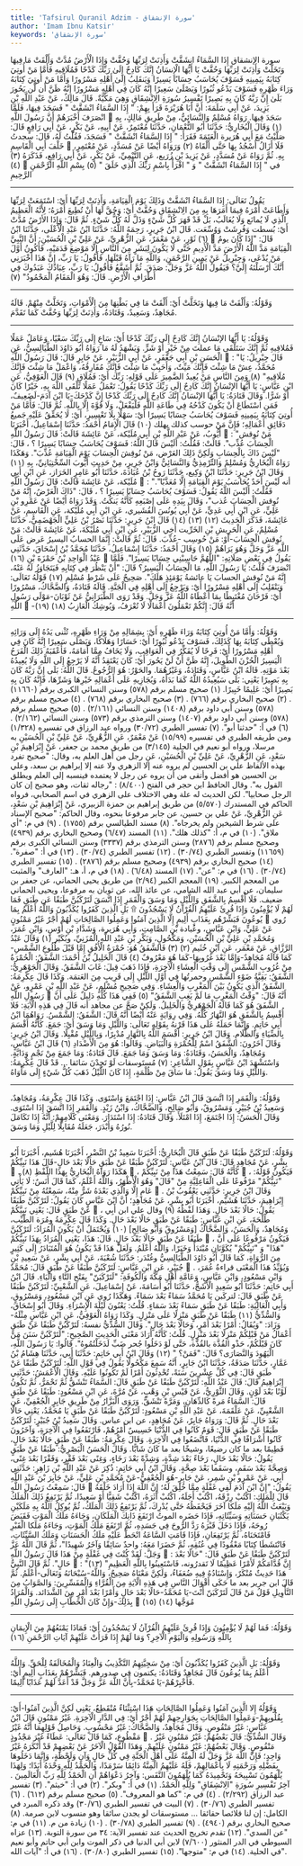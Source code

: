 ```yaml
---
title: 'Tafsirul Quranil Adzim - سورة الإنشقاق'
author: 'Imam Ibnu Katsir'
keywords: 'سورة الإنشقاق'
---
```


سورة الإنشقاق
إِذَا السَّمَاءُ انشَقَّتْ
وَأَذِنَتْ لِرَبِّهَا وَحُقَّتْ
وَإِذَا الْأَرْضُ مُدَّتْ
وَأَلْقَتْ مَا فِيهَا وَتَخَلَّتْ
وَأَذِنَتْ لِرَبِّهَا وَحُقَّتْ
يَا أَيُّهَا الْإِنسَانُ إِنَّكَ كَادِحٌ إِلَىٰ رَبِّكَ كَدْحًا فَمُلَاقِيهِ
فَأَمَّا مَنْ أُوتِيَ كِتَابَهُ بِيَمِينِهِ
فَسَوْفَ يُحَاسَبُ حِسَابًا يَسِيرًا
وَيَنقَلِبُ إِلَىٰ أَهْلِهِ مَسْرُورًا
وَأَمَّا مَنْ أُوتِيَ كِتَابَهُ وَرَاءَ ظَهْرِهِ
فَسَوْفَ يَدْعُو ثُبُورًا
وَيَصْلَىٰ سَعِيرًا
إِنَّهُ كَانَ فِي أَهْلِهِ مَسْرُورًا
إِنَّهُ ظَنَّ أَن لَّن يَحُورَ
بَلَىٰ إِنَّ رَبَّهُ كَانَ بِهِ بَصِيرًا
تَفْسِيرُ سُورَةِ الِانْشِقَاقِ
وَهِيَ مَكِّيَّةٌ.
قَالَ مَالِكٌ، عَنْ عَبْدِ اللَّهِ بْنِ يَزِيدَ، عَنْ أَبِي سَلَمَةَ: أَنَّ أَبَا هُرَيْرَةَ قَرَأَ بِهِمْ: " إِذَا السَّمَاءُ انْشَقَّتْ " فَسَجَدَ فِيهَا، فَلَمَّا انْصَرَفَ أَخْبَرَهُمْ أَنَّ رَسُولَ اللَّهِ

سَجَدَ فِيهَا. رَوَاهُ مُسْلِمٌ وَالنَّسَائِيُّ، مِنْ طَرِيقِ مَالِكٍ، بِهِ
(١)
وَقَالَ الْبُخَارِيُّ: حَدَّثَنَا أَبُو النُّعْمَانِ، حَدَّثَنَا مُعْتَمِرٌ، عَنْ أَبِيهِ، عَنْ بَكْرٍ، عَنْ أَبِي رَافِعٍ قَالَ: صَلَّيْتُ مَعَ أَبِي هُرَيرة الْعَتَمَةَ فَقَرَأَ: " إِذَا السَّمَاءُ انْشَقَّتْ " فَسَجَدَ، فَقُلْتُ لَهُ، قَالَ: سجدتُ خَلْفَ أَبِي الْقَاسِمِ

فَلَا أَزَالُ أَسْجُدُ بِهَا حَتَّى أَلْقَاهُ
(٢)
وَرَوَاهُ أَيْضًا عَنْ مُسَدَّدٍ، عَنْ مُعْتَمِرٍ، بِهِ. ثُمَّ رَوَاهُ عَنْ مُسَدَّدٍ، عَنْ يَزِيدَ بْنِ زُرَيع، عَنِ التَّيْمِيِّ، عَنْ بَكْرٍ، عَنْ أَبِي رَافِعٍ، فَذَكَرَهُ
(٣)
(٤)

في " إِذَا السَّمَاءُ انْشَقَّتْ " وَ " اقْرَأْ بِاسْمِ رَبِّكَ الَّذِي خَلَقَ "
(٥)
بِسْمِ اللَّهِ الرَّحْمَنِ الرَّحِيمِ
* * *
يَقُولُ تَعَالَى:
إِذَا السَّمَاءُ انْشَقَّتْ
وَذَلِكَ يَوْمَ الْقِيَامَةِ،
وَأَذِنَتْ لِرَبِّهَا
أَيْ: اسْتَمَعَتْ لِرَبِّهَا وَأَطَاعَتْ أَمْرَهُ فِيمَا أَمَرَهَا بِهِ مِنَ الِانْشِقَاقِ
وَحُقَّتْ
أَيْ: وَحُقَّ لَهَا أَنْ تُطِيعَ أَمْرَهُ؛ لِأَنَّهُ الْعَظِيمُ الَّذِي لَا يُمانَع وَلَا يُغَالَبُ، بَلْ قَدْ قَهَرَ كُلَّ شَيْءٍ وَذَلَّ لَهُ كُلُّ شَيْءٍ.
ثُمَّ قَالَ:
وَإِذَا الأرْضُ مُدَّتْ
أَيْ: بُسطت وَفُرِشَتْ وَوُسِّعَت.
قَالَ ابْنُ جَرِيرٍ، رَحِمَهُ اللَّهُ: حَدَّثَنَا ابْنُ عَبْدِ الْأَعْلَى، حَدَّثَنَا ابْنُ
(٦)
ثَوْرٍ، عَنْ مَعْمَرٌ، عَنِ الزُّهْرِيِّ، عَنْ عَلِيِّ بْنِ الْحُسَيْنِ: أَنَّ النَّبِيَّ

قَالَ: "إِذَا كَانَ يومُ الْقِيَامَةِ مَدَّ اللَّهُ الْأَرْضَ مَدَّ الْأَدِيمِ حَتَّى لَا يَكُونَ لِبَشَرٍ مِنَ النَّاسِ إِلَّا مَوْضِعَ قَدَمَيْهِ، فَأَكُونُ أَوَّلَ مَنْ يُدْعَى، وَجِبْرِيلُ عَنْ يَمِينِ الرَّحْمَنِ، وَاللَّهِ مَا رَآهُ قَبْلَهَا، فَأَقُولُ: يَا رَبِّ، إِنَّ هَذَا أَخْبَرَنِي أَنَّكَ أَرْسَلْتَهُ إِلَيَّ؟ فَيَقُولُ اللَّهُ عَزَّ وَجَلَّ: صَدَقَ. ثُمَّ أُشَفَّعُ فَأَقُولُ: يَا رَبِّ، عِبَادُكَ عَبَدُوكَ فِي أَطْرَافِ الْأَرْضِ. قَالَ: وَهُوَ الْمَقَامُ الْمَحْمُودُ"
(٧)
* * *
وَقَوْلُهُ:
وَأَلْقَتْ مَا فِيهَا وَتَخَلَّتْ
أَيْ: أَلْقَتْ مَا فِي بَطْنِهَا مِنَ الْأَمْوَاتِ، وَتَخَلَّتْ مِنْهُمْ. قَالَهُ مُجَاهِدٌ، وَسَعِيدٌ، وَقَتَادَةُ،
وَأَذِنَتْ لِرَبِّهَا وَحُقَّتْ
كَمَا تَقَدَّمَ.
* * *
وَقَوْلُهُ:
يَا أَيُّهَا الإنْسَانُ إِنَّكَ كَادِحٌ إِلَى رَبِّكَ كَدْحًا
أَيْ: سَاعٍ إِلَى رَبِّكَ سَعْيًا، وَعَامَلٌ عَمَلًا
فَمُلاقِيهِ
ثُمَّ إِنَّكَ سَتَلْقَى مَا عملتَ مِنْ خَيْرٍ أَوْ شَرٍّ. وَيَشْهَدُ لَهُ مَا رَوَاهُ أَبُو دَاوُدَ الطَّيَالِسِيُّ، عَنِ الْحَسَنِ بْنِ أَبِي جَعْفَرٍ، عَنْ أَبِي الزُّبَيْرِ، عَنْ جَابِرٍ قَالَ: قَالَ رَسُولُ اللَّهِ

: "قَالَ جِبْرِيلُ: يَا مُحَمَّدُ، عِشْ مَا شِئْتَ فَإِنَّكَ مَيِّتٌ، وَأَحَبِبْ مَا شِئْتَ فَإِنَّكَ مُفَارِقُهُ، وَاعْمَلْ مَا شِئْتَ فَإِنَّكَ مُلَاقِيهِ"
(٨)
وَمِنَ النَّاسِ مَنْ يُعِيدُ الضَّمِيرَ عَلَى قَوْلِهِ:
رَبِّك
أَيْ: فَمُلَاقٍ
(٩)
قَالَ الْعَوْفِيُّ، عَنِ ابْنِ عَبَّاسٍ:
يَا أَيُّهَا الإنْسَانُ إِنَّكَ كَادِحٌ إِلَى رَبِّكَ كَدْحًا
يَقُولُ: تَعْمَلُ عَمَلًا تَلْقَى اللَّهَ بِهِ، خَيْرًا كَانَ أَوْ شَرًّا.
وَقَالَ قَتَادَةُ:
يَا أَيُّهَا الإنْسَانُ إِنَّكَ كَادِحٌ إِلَى رَبِّكَ كَدْحًا
إِنَّ كَدْحَكَ-يَا ابْنَ آدَمَ-لَضَعِيفٌ، فَمَنِ اسْتَطَاعَ أَنْ يَكُونَ كَدْحُهُ فِي طَاعَةِ اللَّهِ فَلْيَفْعَلْ، وَلَا قُوَّةَ إِلَّا بِاللَّهِ.
ثُمَّ قَالَ:
فَأَمَّا مَنْ أُوتِيَ كِتَابَهُ بِيَمِينِهِ فَسَوْفَ يُحَاسَبُ حِسَابًا يَسِيرًا
أَيْ: سَهْلًا بِلَا تَعْسِيرٍ، أَيْ: لَا يُحَقِّقُ عَلَيْهِ جَميعُ دَقَائِقِ أَعْمَالِهِ؛ فَإِنَّ مَنْ حوسب كذلك يهلك
(١٠)
قَالَ الْإِمَامُ أَحْمَدُ: حَدَّثَنَا إِسْمَاعِيلُ، أَخْبَرَنَا أَيُّوبُ، عَنْ عَبْدِ اللَّهِ بْنِ أَبِي مُلَيْكة، عَنْ عَائِشَةَ قَالَتْ: قَالَ رَسُولُ اللَّهِ

: "مَنْ نُوِقش الْحِسَابَ عُذِّب". قَالَتْ: فَقُلْتُ: أَلَيْسَ قَالَ اللَّهُ:
فَسَوْفَ يُحَاسَبُ حِسَابًا يَسِيرًا
؟ ، قَالَ: "لَيْسَ ذَاكَ بِالْحِسَابِ وَلَكِنَّ ذَلِكَ العَرْض، مَنْ نُوقِشَ الْحِسَابَ يَوْمَ الْقِيَامَةِ عُذِّبَ".
وَهَكَذَا رَوَاهُ الْبُخَارِيُّ وَمُسْلِمٌ وَالتِّرْمِذِيُّ وَالنَّسَائِيُّ وَابْنُ جَرِيرٍ، مِنْ حَدِيثِ أَيُّوبَ السِّخْتِيَانِيِّ، بِهِ
(١١)
وَقَالَ ابْنُ جَرِيرٍ: حَدَّثَنَا ابْنُ وَكِيع، حَدَّثَنَا رَوحُ بْنُ عُبَادَةَ، حَدَّثَنَا أَبُو عَامِرٍ الخَرَاز، عَنِ ابْنِ أَبِي مُلَيْكة، عَنْ عَائِشَةَ قَالَتْ: قَالَ رَسُولُ اللَّهِ

: "أنه لَيْسَ أَحَدٌ يُحَاسَبُ يَوْمَ الْقِيَامَةِ إِلَّا مُعَذَّبًا". فَقُلْتُ: أَلَيْسَ اللَّهُ يَقُولُ:
فَسَوْفَ يُحَاسَبُ حِسَابًا يَسِيرًا
؟ ، قَالَ: "ذَاكَ الْعَرْضُ، إِنَّهُ مَنْ نُوِقش الْحِسَابَ عُذب"، وَقَالَ بِيَدِهِ عَلَى إِصْبَعِهِ كَأَنَّهُ يَنكُتُ.
وَقَدْ رَوَاهُ أَيْضًا عَنْ عَمْرِو بْنِ عَلِيٍّ، عَنِ ابْنِ أَبِي عَدِيٍّ، عَنْ أَبِي يُونُسَ القُشَيري، عَنِ ابْنِ أَبِي مُلَيْكة، عَنِ الْقَاسِمِ، عَنْ عَائِشَةَ، فَذَكَرَ الْحَدِيثَ
(١٢)
(١٣)
(١٤)
قَالَ ابْنُ جَرِيرٍ: حَدَّثَنَا نَصْرُ بْنُ عَلِيٍّ الْجَهْضَمِيُّ، حَدَّثَنَا مُسْلِمٌ، عَنِ الْحَرِيشِ بْنِ الخَرِّيت أَخِي الزُّبَيْرِ، عَنِ ابْنِ أَبِي مُلَيْكَةَ، عَنْ عَائِشَةَ قَالَتْ: مَنْ نُوِقش الْحِسَابَ-أَوْ: مَنْ حُوسِب -عُذِّبَ. قَالَ: ثُمَّ قَالَتْ: إِنَّمَا الحسابُ اليسيرُ عَرض عَلَى اللَّهِ عَزَّ وَجَلَّ وَهُوَ يَرَاهُمْ
(١٥)
وَقَالَ أَحْمَدُ: حَدَّثَنَا إِسْمَاعِيلُ، حَدَّثَنَا مُحَمَّدُ بْنُ إِسْحَاقَ، حَدَّثَنِي عَبْدُ الْوَاحِدِ بْنُ حَمْزَةَ بْنِ
(١٦)

يَقُولُ فِي بَعْضِ صَلَاتِهِ: "اللَّهُمَّ حَاسِبْنِي حِسَابًا يَسِيرًا". فَلَمَّا انْصَرَفَ قُلْتُ: يَا رَسُولَ اللَّهِ، مَا الْحِسَابُ الْيَسِيرُ؟ قَالَ: "أَنْ يَنْظُرَ فِي كِتَابِهِ فَيَتَجَاوَزُ لَهُ عَنْهُ، إِنَّهُ مَنْ نُوِقش الحسابَ يَا عائشةُ يَوْمَئِذٍ هَلَكَ". صَحِيحٌ عَلَى شَرْطِ مُسْلِمٍ
(١٧)
قَوْلُهُ تَعَالَى:
وَيَنْقَلِبُ إِلَى أَهْلِهِ مَسْرُورًا
أَيْ: وَيَرْجِعُ إِلَى أَهْلِهِ فِي الْجَنَّةِ. قَالَهُ قَتَادَةُ، وَالضَّحَّاكُ،
مَسْرُورًا
أَيْ: فَرْحَانَ مُغْتَبِطًا بِمَا أَعْطَاهُ اللَّهُ عَزَّ وَجَلَّ.
وَقَدْ رَوَى الطَّبَرَانِيُّ عَنْ ثَوْبَانَ-مَوْلَى رَسُولِ اللَّهِ

-أَنَّهُ قَالَ: إِنَّكُمْ تَعْمَلُونَ أَعْمَالًا لَا تُعْرَفُ، وَيُوشِكُ الْعَازِبُ
(١٨)
(١٩)
* * *
وَقَوْلُهُ:
وَأَمَّا مَنْ أُوتِيَ كِتَابَهُ وَرَاءَ ظَهْرِهِ
أَيْ: بِشِمَالِهِ مِنْ وَرَاءِ ظَهْرِهِ، تُثْنى يَدُهُ إِلَى وَرَائِهِ وَيُعْطَى كِتَابَهُ بِهَا كَذَلِكَ،
فَسَوْفَ يَدْعُو ثُبُورًا
أَيْ: خَسَارًا وَهَلَاكًا،
وَيَصْلَى سَعِيرًا إِنَّهُ كَانَ فِي أَهْلِهِ مَسْرُورًا
أَيْ: فَرِحًا لَا يُفَكِّرُ فِي الْعَوَاقِبِ، وَلَا يَخَافُ مِمَّا أَمَامَهُ، فَأَعْقَبَهُ ذَلِكَ الْفَرَحُ الْيَسِيرُ الْحُزْنَ الطَّوِيلَ،
إِنَّهُ ظَنَّ أَنْ لَنْ يَحُورَ
أَيْ: كَانَ يَعْتَقِدُ أَنَّهُ لَا يَرْجِعُ إِلَى اللَّهِ وَلَا يُعِيدُهُ بَعْدَ مَوْتِهِ. قَالَهُ ابْنُ عَبَّاسٍ، وَقَتَادَةُ، وَغَيْرُهُمَا. والحَوْرُ: هُوَ الرُّجُوعُ. قَالَ اللَّهُ:
بَلَى إِنَّ رَبَّهُ كَانَ بِهِ بَصِيرًا
يَعْنِي: بَلَى سَيُعِيدُهُ اللَّهُ كَمَا بَدَأَهُ، وَيُجَازِيهِ عَلَى أَعْمَالِهِ خَيْرِهَا وَشَرِّهَا، فَإِنَّهُ
كَانَ بِهِ بَصِيرًا
أَيْ: عَلِيمًا خَبِيرًا.
(١)
صحيح مسلم برقم (٥٧٨) وسنن النسائي الكبرى برقم (١١٦٦٠) .
(٢)
صحيح البخاري برقم (٧٦٦) .
(٣)
صحيح البخاري برقم (٧٦٨) .
(٤)
صحيح مسلم برقم (٥٧٨) وسنن أبي داود برقم (١٤٠٨) وسنن النسائي (٢/١٦١) .
(٥)
صحيح مسلم برقم (٥٧٨) وسنن أبي داود برقم (١٤٠٧) وسنن الترمذي برقم (٥٧٣) وسنن النسائي (٢/١٦٢) .
(٦)
في أ: "حدثنا أبو".
(٧)
تفسير الطبري (٣٠/٧٢) ورواه عبد الرزاق في تفسيره (١/٣٢٨) ومن طريقه الطبري في تفسيره (١٥/٩٩) عَنْ مَعْمَرٌ، عَنِ الزُّهْرِيِّ، عَنْ عَلِيِّ بْنِ الْحُسَيْنِ به مرسلا، ورواه أبو نعيم في الحلية (٣/١٤٥) من طريق محمد بن جعفر، عَنْ إِبْرَاهِيمَ بْنِ سَعْدٍ، عَنِ الزُّهْرِيِّ، عَنْ عَلِيِّ بْنِ الْحُسَيْنِ، عَنِ رجل من أهل العلم به، وقال: "صحيح تفرد بهذه الألفاظ علي بن الحسين لم يروه عنه إلا الزهري ولا عنه إلا إبراهيم بن سعد، وعلي بن الحسين هو أفضل وأتقى من أن يروه عن رجل لا يعتمده فينسبه إلى العلم ويطلق القول به". وقال الحافظ ابن حجر في الفتح (٨/٤٠٠) : "رجاله ثقات، وهو صحيح إن كان الرجل صحابيا". لكن الحديث له علة وهي الاختلاف على الزهري في اسم الصحابي، فرواه الحاكم في المستدرك (٥/٥٧٠) من طريق إبراهيم بن حمزة الزبيري، عَنْ إِبْرَاهِيمَ بْنِ سَعْدٍ، عَنِ الزُّهْرِيِّ، عَنْ علي بن حسين، عن جابر مرفوعا بنحوه، وقال الحاكم: "صحيح الإسناد على شرط الشيخين ولم يخرجاه".
(٨)
مسند الطيالسي برقم (١٧٥٥) .
(٩)
في م: "أي ملاق".
(١٠)
في م، أ: "كذلك هلك".
(١١)
المسند (٦/٤٧) وصحيح البخاري برقم (٤٩٣٩) وصحيح مسلم برقم (٢٨٧٦) وسنن الترمذي برقم (٣٣٣٧) وسنن النسائي الكبرى برقم (١١٦٥٩) وتفسير الطبري (٣٠/٧٤) .
(١٢)
تفسير الطبري (٣٠/٧٤) .
(١٣)
في أ: "صفرة".
(١٤)
صحيح البخاري برقم (٤٩٣٩) وصحيح مسلم برقم (٢٨٧٦) .
(١٥)
تفسير الطبري (٣٠/٧٤) .
(١٦)
في م: "عن".
(١٧)
المسند (٦/٤٨) .
(١٨)
في م، أ، هـ: "العارف" والمثبت من المعجم الكبير.
(١٩)
المعجم الكبير (٢/٩٤) من طريق يحيى الحماني، عن جعفر بن سليمان، عن أبي عبد الله الشامي، عن عائذ الله، عن ثوبان به مرفوعا، ويحيى الحماني ضعيف.
فَلَا أُقْسِمُ بِالشَّفَقِ
وَاللَّيْلِ وَمَا وَسَقَ
وَالْقَمَرِ إِذَا اتَّسَقَ
لَتَرْكَبُنَّ طَبَقًا عَن طَبَقٍ
فَمَا لَهُمْ لَا يُؤْمِنُونَ
وَإِذَا قُرِئَ عَلَيْهِمُ الْقُرْآنُ لَا يَسْجُدُونَ ۩
بَلِ الَّذِينَ كَفَرُوا يُكَذِّبُونَ
وَاللَّهُ أَعْلَمُ بِمَا يُوعُونَ
فَبَشِّرْهُم بِعَذَابٍ أَلِيمٍ
إِلَّا الَّذِينَ آمَنُوا وَعَمِلُوا الصَّالِحَاتِ لَهُمْ أَجْرٌ غَيْرُ مَمْنُونٍ

رُوي عَنْ عَلِيٍّ، وَابْنِ عَبَّاسٍ، وعُبادة بْنِ الصَّامِتِ، وَأَبِي هُرَيرة، وَشَدَّادِ بْنِ أَوْسٍ، وَابْنِ عُمَرَ، وَمُحَمَّدِ بْنِ عَلِيِّ بْنِ الْحُسَيْنِ، وَمَكْحُولٍ، وَبَكْرِ بْنِ عَبْدِ اللَّهِ الْمُزَنِيِّ، وبُكَيْر
(١)
وَقَالَ عَبْدُ الرَّزَّاقِ، عَنْ مَعْمَر، عَنِ ابْنِ خُثَيم
(٢)
(٣)
فَالشَّفَقُ هُوَ: حُمْرَةُ الْأُفُقِ إِمَّا قَبْلَ طُلُوعِ الشَّمْسِ-كَمَا قَالَهُ مُجَاهِدٌ-وَإِمَّا بَعْدَ غُرُوبِهَا-كَمَا هُوَ مَعْرُوفٌ
(٤)
قَالَ الْخَلِيلُ بْنُ أَحْمَدَ: الشَّفَقُ: الْحُمْرَةُ مِنْ غُرُوبِ الشَّمْسِ إِلَى وَقْتِ الْعِشَاءِ الْآخِرَةِ، فَإِذَا ذَهَبَ قِيلَ: غَابَ الشَّفَقُ.
وَقَالَ الْجَوْهَرِيُّ: الشَّفَقُ: بَقِيَّةُ ضَوْءِ الشَّمْسِ وحمرتُها فِي أَوَّلِ اللَّيْلِ إِلَى قَرِيبٍ مِنَ العَتمَة. وَكَذَا قَالَ عِكْرِمَةُ: الشَّفَقُ الَّذِي يَكُونُ بَيْنَ الْمَغْرِبِ وَالْعِشَاءِ.
وَفِي صَحِيحِ مُسْلِمٍ، عَنْ عَبْدِ اللَّهِ بْنِ عَمْرٍو، عَنْ رَسُولِ اللَّهِ

أَنَّهُ قَالَ: "وَقْتُ الْمَغْرِبِ مَا لَمْ يَغِبِ الشَّفَقُ"
(٥)
فَفِي هَذَا كُلِّهِ دَلِيلٌ عَلَى أَنَّ الشَّفَقَ هُوَ كَمَا قَالَهُ الْجَوْهَرِيُّ وَالْخَلِيلُ. وَلَكِنْ صَحَّ عن مجاهد أنه قَالَ فِي هَذِهِ الْآيَةِ:
فَلا أُقْسِمُ بِالشَّفَقِ
هُوَ النَّهَارُ كُلُّهُ. وَفِي رِوَايَةٍ عَنْهُ أَيْضًا أَنَّهُ قَالَ: الشَّفَقُ: الشَّمْسُ. رَوَاهُمَا ابْنُ أَبِي حَاتِمٍ.
وَإِنَّمَا حَمَلَهُ عَلَى هَذَا قَرْنهُ بِقَوْلِهِ تَعَالَى:
وَاللَّيْلِ وَمَا وَسَقَ
أَيْ: جَمَعَ. كَأَنَّهُ أَقْسَمَ بِالضِّيَاءِ وَالظَّلَامِ.
وَقَالَ ابْنُ جَرِيرٍ: أَقْسَمَ اللَّهُ بِالنَّهَارِ مُدْبِرًا، وَبِاللَّيْلِ مُقْبِلًا. وَقَالَ ابْنُ جَرِيرٍ: وَقَالَ آخَرُونَ: الشَّفَقُ اسْمٌ لِلْحُمْرَةِ وَالْبَيَاضِ. وَقَالُوا: هُوَ مِنَ الْأَضْدَادِ
(٦)
قَالَ ابْنُ عَبَّاسٍ، وَمُجَاهِدٌ، وَالْحَسَنُ، وَقَتَادَةُ:
وَمَا وَسَقَ
وَمَا جَمَعَ. قَالَ قَتَادَةُ: وَمَا جَمَعَ مِنْ نَجْمٍ وَدَابَّةٍ. وَاسْتَشْهَدَ ابْنُ عَبَّاسٍ بِقَوْلِ الشَّاعِرِ:
(٧)
مُستَوسقات لَوْ تَجِدْنَ سَائقا ...
قَدْ قَالَ عِكْرِمَةُ:
وَاللَّيْلِ وَمَا وَسَقَ
يَقُولُ: مَا سَاقَ مِنْ ظُلْمَةٍ، إِذَا كَانَ اللَّيْلُ ذَهَبَ كُلُّ شَيْءٍ إِلَى مَأْوَاهُ.
* * *
وَقَوْلُهُ:
وَالْقَمَرِ إِذَا اتَّسَقَ
قَالَ ابْنُ عَبَّاسٍ: إِذَا اجْتَمَعَ وَاسْتَوَى. وَكَذَا قَالَ عِكْرِمَةُ، وَمُجَاهِدٌ، وَسَعِيدُ بْنُ جُبَيْرٍ، وَمَسْرُوقٌ، وَأَبُو صَالِحٍ، وَالضَّحَّاكُ، وَابْنُ زَيْدٍ.
وَالْقَمَرِ إِذَا اتَّسَقَ
إِذَا اسْتَوَى. وَقَالَ الْحَسَنُ: إِذَا اجْتَمَعَ، إِذَا امْتَلَأَ. وَقَالَ قَتَادَةُ: إِذَا اسْتَدَارَ.
وَمَعْنَى كَلَامِهِمْ: أَنَّهُ إِذَا تَكَامَلَ نُورُهُ وَأَبْدَرَ، جَعَلَهُ مُقَابِلًا لِلَّيْلِ وَمَا وَسَقَ.
* * *
وَقَوْلُهُ:
لَتَرْكَبُنَّ طَبَقًا عَنْ طَبَقٍ
قَالَ الْبُخَارِيُّ: أَخْبَرَنَا سَعِيدُ بْنُ النَّضْرِ، أَخْبَرَنَا هُشَيم، أَخْبَرَنَا أَبُو بِشْرٍ، عَنْ مُجَاهِدٍ قَالَ: قَالَ ابْنُ عَبَّاسٍ:
لَتَرْكَبُنَّ طَبَقًا عَنْ طَبَقٍ
حَالًا بَعْدَ حَالٍ-قَالَ هَذَا نَبِيِّكُمْ

.
هَكَذَا رَوَاهُ الْبُخَارِيُّ بِهَذَا اللَّفْظِ
(٨)

، كَأَنَّهُ قَالَ: سَمِعْتُ هَذَا مِنْ نَبِيِّكُمْ

، فَيَكُونُ قَوْلُهُ: "نَبِيُّكُمْ" مَرْفُوعًا عَلَى الْفَاعِلِيَّةِ مِنْ "قَالَ" وَهُوَ الْأَظْهَرُ، وَاللَّهُ أَعْلَمُ، كَمَا قَالَ أَنَسٌ: لَا يَأْتِي عَامٍ إِلَّا وَالَّذِي بَعْدَهُ شَرٌّ مِنْهُ، سَمِعْتُهُ مِنْ نَبِيِّكُمْ

.
وَقَالَ ابْنُ جَرِيرٍ: حَدَّثَنِي يَعْقُوبُ بْنُ إِبْرَاهِيمَ، حَدَّثَنَا هُشَيْم، أَخْبَرَنَا أَبُو بِشْرٍ، عَنْ مُجَاهِدٍ؛ أَنَّ ابْنَ عَبَّاسٍ كَانَ يَقُولُ:
لَتَرْكَبُنَّ طَبَقًا عَنْ طَبَقٍ
قَالَ: يَعْنِي نَبِيَّكُمْ

، يَقُولُ: حَالًا بَعْدَ حَالٍ. وَهَذَا لَفْظُهُ
(٩)
وقال علي ابن أَبِي طَلْحَةَ، عَنِ ابْنِ عَبَّاسٍ:
طَبَقًا عَنْ طَبَقٍ
حَالًا بَعْدَ حَالٍ. وَكَذَا قَالَ عِكْرِمَةُ ومُرَة الطّيِّب، وَمُجَاهِدٌ، وَالْحَسَنُ، وَالضَّحَّاكُ [وَمَسْرُوقٌ وَأَبُو صَالِحٍ]
(١٠)
وَيُحْتَمَلُ أَنْ يَكُونَ الْمُرَادُ:
لَتَرْكَبُنَّ طَبَقًا عَنْ طَبَقٍ
حَالًا بَعْدَ حَالٍ. قَالَ: هَذَا، يَعْنِي الْمُرَادُ بِهَذَا نَبِيُّكُمْ

، فَيَكُونُ مَرْفُوعًا عَلَى أَنَّ "هَذَا" وَ "نَبِيُّكُمْ" يُكَوَّنَانِ مُبْتَدَأً وَخَبَرًا، وَاللَّهُ أَعْلَمُ. وَلَعَلَّ هَذَا قَدْ يَكُونُ هُوَ الْمُتَبَادَرُ إِلَى كَثِيرٍ مِنَ الرُّوَاةِ، كَمَا قَالَ أَبُو دَاوُدَ الطَّيَالِسِيُّ وغُنْدَر: حَدَّثَنَا شُعْبَةَ، عَنْ أَبِي بِشْرٍ، عَنْ سَعِيدِ بْنِ جُبَيْرٍ، عَنِ ابْنِ عَبَّاسٍ:
لَتَرْكَبُنَّ طَبَقًا عَنْ طَبَقٍ
قَالَ: مُحَمَّدٌ

. وَيُؤَيِّدُ هَذَا الْمَعْنَى قراءةُ عُمَرَ، وَابْنِ مَسْعُودٍ، وَابْنِ عَبَّاسٍ، وَعَامَّةِ أَهْلِ مَكَّةَ وَالْكُوفَةِ: "لَتَرْكَبَنّ" بِفَتْحِ التَّاءِ وَالْبَاءِ.
قَالَ ابْنُ أَبِي حَاتِمٍ: حَدَّثَنَا أَبُو سَعِيدٍ الْأَشَجُّ، حَدَّثَنَا أَبُو أُسَامَةَ، عَنْ إِسْمَاعِيلَ، عَنِ الشَّعْبِيِّ:
لَتَرْكَبُنَّ طَبَقًا عَنْ طَبَقٍ
قَالَ: لتركَبن يَا مُحَمَّدُ سَمَاءً بَعْدَ سَمَاءً. وَهَكَذَا رُوي عَنِ ابْنِ مَسْعُودٍ، وَمَسْرُوقٍ، وَأَبِي الْعَالِيَةِ:
طَبَقًا عَنْ طَبَقٍ
سَمَاءً بَعْدَ سَمَاءٍ.
قُلْتُ: يَعْنُونَ لَيْلَةَ الْإِسْرَاءِ.
وَقَالَ أَبُو إِسْحَاقَ، وَالسُّدِّيُّ
(١١)
طَبَقًا عَنْ طَبَقٍ
مَنْزِلًا عَلَى مَنْزِلٍ. وَكَذَا رَوَاهُ الْعَوْفِيُّ، عَنِ ابْنِ عَبَّاسٍ مِثْلَهُ-وَزَادَ: "وَيُقَالُ: أَمْرًا بَعْدَ أَمْرٍ، وَحَالًا بَعْدَ حَالٍ".
وَقَالَ السُّدِّيُّ نفسهُ:
لَتَرْكَبُنَّ طَبَقًا عَنْ طَبَقٍ
أَعْمَالُ مَنْ قَبْلِكُمْ مَنْزِلًا بَعْدَ مَنْزِلٍ.
قُلْتُ: كَأَنَّهُ أَرَادَ مَعْنَى الْحَدِيثِ الصَّحِيحِ: "لَتَرْكَبُنَّ سَنَنَ مَنْ كَانَ قَبْلَكُمْ، حَذْو القُذَّة بالقُذَّة، حَتَّى لَوْ دَخَلُوا جُحر ضَبِّ لَدَخَلْتُمُوهُ". قَالُوا: يَا رَسُولَ اللَّهِ، الْيَهُودَ وَالنَّصَارَى؟ قَالَ: "فَمَنْ؟ "
(١٢)
وَقَالَ ابْنُ أَبِي حَاتِمٍ: حَدَّثَنَا أَبِي، حَدَّثَنَا هِشَامُ بْنُ عَمَّارٍ، حَدَّثَنَا صَدَقَةُ، حَدَّثَنَا ابْنُ جَابِرٍ، أَنَّهُ سَمِعَ مَكْحُولًا يَقُولُ فِي قَوْلِ اللَّهِ:
لَتَرْكَبُنَّ طَبَقًا عَنْ طَبَقٍ
قَالَ: فِي كُلِّ عِشْرِينَ سَنَةً، تُحْدِثُونَ أَمْرًا لَمْ تَكُونُوا عَلَيْهِ.
وَقَالَ الْأَعْمَشُ: حَدَّثَنِي إِبْرَاهِيمُ قَالَ: قَالَ عَبْدُ اللَّهِ:
لَتَرْكَبُنَّ طَبَقًا عَنْ طَبَقٍ
قَالَ: السَّمَاءُ تَنْشَقُّ ثُمَّ تَحْمَرُّ، ثُمَّ تَكُونُ لَوْنًا بَعْدَ لَوْنٍ.
وَقَالَ الثَّوْرِيُّ، عَنْ قَيْسِ بْنِ وَهْبٍ، عَنْ مُرَّةَ، عَنِ ابْنِ مَسْعُودٍ:
طَبَقًا عَنْ طَبَقٍ
قَالَ: السَّمَاءُ مَرةً كَالدِّهَانِ، وَمَرَّةً تَنْشَقُّ.
وَرَوَى الْبَزَّارُ مِنْ طَرِيقِ جَابِرٍ الْجُعْفِيِّ، عَنِ الشَّعْبِيِّ، عَنْ عَلْقَمَةَ، عَنْ عَبْدِ اللَّهِ بْنِ مَسْعُودٍ:
لَتَرْكَبُنَّ طَبَقًا عَنْ طَبَقٍ
يَا مُحَمَّدُ، يَعْنِي حَالًا بَعْدَ حَالٍ. ثُمَّ قَالَ: وَرَوَاهُ جَابِرٌ، عَنْ مُجَاهِدٍ، عن ابن عباس.
وَقَالَ سَعِيدُ بْنُ جُبَيْرٍ:
لَتَرْكَبُنَّ طَبَقًا عَنْ طَبَقٍ
قَالَ: قَوَمٌ كَانُوا فِي الدُّنْيَا خَسِيسٌ أَمْرُهُمْ، فَارْتَفَعُوا فِي الْآخِرَةِ، وَآخَرُونَ كَانُوا أَشْرَافًا فِي الدُّنْيَا، فَاتَّضَعُوا فِي الْآخِرَةِ.
وَقَالَ عِكْرِمَةُ:
طَبَقًا عَنْ طَبَقٍ
حَالًا بَعْدَ حَالٍ، فَطِيمًا بعد ما كان رضيعًا، وشيخًا بعد ما كَانَ شَابًّا.
وَقَالَ الْحَسَنُ الْبَصْرِيُّ:
طَبَقًا عَنْ طَبَقٍ
يَقُولُ: حَالًا بَعْدَ حَالٍ، رَخَاءً بَعْدَ شِدَّةٍ، وَشِدَّةً بَعْدَ رَخَاءٍ، وَغِنًى بَعْدَ فَقْرٍ، وَفَقْرًا بَعْدَ غِنًى، وَصِحَّةً بَعْدَ سَقَمٍ، وسَقَما بَعْدَ صِحَّةٍ.
وَقَالَ ابْنُ أَبِي حَاتِمٍ: ذُكِرَ عَنْ عَبْدِ اللَّهِ بْنِ زَاهِرٍ: حَدَّثَنِي أَبِي، عَنْ عَمْرِو بْنِ شَمِر، عَنْ جَابِرٍ-هُوَ الْجُعْفِيُّ-عَنْ مُحَمَّدِ بْنِ عَلِيٍّ، عَنْ جَابِرَ بْنَ عَبْدِ اللَّهِ قَالَ: سَمِعْتُ رَسُولَ اللَّهِ

يَقُولُ: "إِنَّ ابْنَ آدَمَ لَفِي غَفْلَةٍ مِمَّا خُلِقَ لَهُ؛ إِنَّ اللَّهَ إِذَا أَرَادَ خَلْقَهُ قَالَ لِلْمَلِكِ: اكْتُبْ رِزْقَهُ، اكْتُبْ أَجَلَهُ، اكْتُبْ أَثَرَهُ، اكْتُبْ شَقِيًّا أَوْ سَعِيدًا، ثُمَّ يَرْتَفِعُ ذَلِكَ الْمَلَكُ وَيَبْعَثُ اللَّهُ إِلَيْهِ مَلَكا آخَرَ فَيَحْفَظُهُ حَتَّى يُدْرِكَ، ثُمَّ يَرْتَفِعُ ذَلِكَ الْمَلَكُ، ثُمَّ يُوكِلُ اللَّهُ بِهِ مَلَكَيْنِ يَكْتُبَانِ حَسَنَاتِهِ وَسَيِّئَاتِهِ، فَإِذَا حَضَره الموتُ ارْتَفَعَ ذَانِكَ الْمَلَكَانِ، وَجَاءَهُ مَلَكُ الْمَوْتِ فَقَبَضَ رُوحَهُ، فَإِذَا دَخَلَ قَبْرَهُ رَدَّ الرُّوحَ فِي جَسَدِهِ، ثُمَّ ارْتَفَعَ مَلَكُ الْمَوْتِ، وَجَاءَهُ مَلَكا الْقَبْرِ فَامْتَحَنَاهُ، ثُمَّ يَرْتَفِعَانِ، فَإِذَا قَامَتِ السَّاعَةُ انْحَطَّ عَلَيْهِ مَلَكُ الْحَسَنَاتِ وَمَلَكُ السَّيِّئَاتِ، فَانْتَشَطَا كِتَابًا مَعْقُودًا فِي عُنُقِهِ، ثُمَّ حَضَرَا مَعَهُ: واحدٌ سَائِقًا وَآخَرُ شَهِيدًا"، ثُمَّ قَالَ اللَّهُ عَزَّ وَجَلَّ:
لَقَدْ كُنْتَ فِي غَفْلَةٍ مِنْ هَذَا
قَالَ رَسُولُ اللَّهِ

:
لَتَرْكَبُنَّ طَبَقًا عَنْ طَبَقٍ
قَالَ: "حَالًا بَعْدَ حَالٍ". ثُمَّ قَالَ النَّبِيُّ

: "إِنَّ قُدَّامَكُمْ لَأَمْرًا عَظِيمًا لَا تَقدرُونه، فَاسْتَعِينُوا بِاللَّهِ الْعَظِيمِ"
(١٣)
هَذَا حَدِيثٌ مُنْكَرٌ، وَإِسْنَادُهُ فِيهِ ضُعَفَاءُ، وَلَكِنَّ مَعْنَاهُ صَحِيحٌ، وَاللَّهُ-سُبْحَانَهُ وَتَعَالَى-أَعْلَمُ.
ثُمَّ قَالَ ابن جرير بعد ما حَكَى أَقْوَالَ النَّاسِ فِي هَذِهِ الْآيَةِ مِنَ الْقُرَّاءِ وَالْمُفَسِّرِينَ: وَالصَّوَابُ مِنَ التَّأْوِيلِ قَوْلُ مَنْ قَالَ لَتَرْكَبَنّ أَنْتَ-يَا مُحَمَّدُ-حَالًا بَعْدَ حَالٍ وَأَمْرًا بَعْدَ أَمْرٍ مِنَ الشَّدَائد. وَالْمُرَادُ بِذَلِكَ-وَإِنْ كَانَ الْخَطَّابِ إِلَى رَسُولِ اللَّهِ

مُوَجَّها
(١٤)
(١٥)
* * *
وَقَوْلُهُ:
فَمَا لَهُمْ لَا يُؤْمِنُونَ وَإِذَا قُرِئَ عَلَيْهِمُ الْقُرْآنُ لَا يَسْجُدُونَ
أَيْ: فَمَاذَا يَمْنَعُهُمْ مِنَ الْإِيمَانِ بِاللَّهِ وَرَسُولِهِ وَالْيَوْمِ الْآخِرِ؟ وَمَا لَهُمْ إِذَا قَرَأَتْ عَلَيْهِمْ آيَاتِ الرَّحْمَنِ
(١٦)
* * *
وَقَوْلُهُ:
بَلِ الَّذِينَ كَفَرُوا يُكَذِّبُونَ
أَيْ: مِنْ سَجِيَّتِهِمُ التَّكْذِيبُ وَالْعِنَادُ وَالْمُخَالَفَةُ لِلْحَقِّ.
وَاللَّهُ أَعْلَمُ بِمَا يُوعُونَ
قَالَ مُجَاهِدٌ وَقَتَادَةُ: يكتمون في صدورهم.
فَبَشِّرْهُمْ بِعَذَابٍ أَلِيمٍ
أَيْ: فَأَخْبِرْهُمْ-يَا مُحَمَّدُ-بِأَنَّ اللَّهَ عَزَّ وَجَلَّ قَدْ أَعَدَّ لَهُمْ عَذَابًا أَلِيمًا.
* * *
وَقَوْلُهُ
إِلا الَّذِينَ آمَنُوا وَعَمِلُوا الصَّالِحَاتِ
هَذَا اسْتِثْنَاءٌ مُنْقَطِعٌ، يَعْنِي لَكِنَّ الَّذِينَ آمَنُوا-أَيْ: بِقُلُوبِهِمْ-وَعَمِلُوا الصَّالِحَاتِ بِجَوَارِحِهِمْ
لَهُمْ أَجْرٌ
أَيْ: فِي الدَّارِ الْآخِرَةِ.
غَيْرُ مَمْنُونٍ
قَالَ ابْنُ عَبَّاسٍ: غَيْرُ مَنْقُوصٍ. وَقَالَ مُجَاهِدٌ، وَالضَّحَّاكُ: غَيْرُ مَحْسُوبٍ.
وَحَاصِلُ قَوْلِهِمَا أَنَّهُ غَيْرُ مَقْطُوعٍ، كَمَا قَالَ تَعَالَى:
عَطَاءً غَيْرَ مَجْذُوذٍ

. وَقَالَ السُّدِّيُّ: قَالَ بَعْضُهُمْ:
غَيْرُ مَمْنُونٍ
غَيْرُ مَنْقُوصٍ. وَقَالَ بَعْضُهُمْ:
غَيْرُ مَمْنُونٍ
عَلَيْهِمْ.
وَهَذَا الْقَوْلُ الْآخَرُ عَنْ بَعْضِهِمْ قَدْ أَنْكَرَهُ غَيْرُ وَاحِدٍ؛ فَإِنَّ اللَّهَ عَزَّ وَجَلَّ لَهُ الْمِنَّةُ عَلَى أَهْلِ الْجَنَّةِ فِي كُلِّ حَالٍ وَآنٍ وَلَحْظَةٍ، وَإِنَّمَا دَخَلُوهَا بِفَضْلِهِ وَرَحْمَتِهِ لَا بِأَعْمَالِهِمْ، فَلَهُ عَلَيْهِمُ الْمِنَّةُ دَائِمًا سَرْمَدًا، وَالْحَمْدُ لِلَّهِ وَحْدَهُ أَبَدًا؛ وَلِهَذَا يُلْهَمُونَ تَسْبِيحَهُ وَتَحْمِيدَهُ كَمَا يُلْهَمُونَ النَّفَس:
وَآخِرُ دَعْوَاهُمْ أَنِ الْحَمْدُ لِلَّهِ رَبِّ الْعَالَمِينَ
.
آخِرُ تَفْسِيرِ سُورَةِ "الِانْشِقَاقِ" وَلِلَّهِ الْحَمْدُ.
(١)
في أ: "وبكر".
(٢)
في أ: "خيثم".
(٣)
تفسير عبد الرزاق (٢/٢٩٢) .
(٤)
في م: "كما هو المعروف".
(٥)
صحيح مسلم برقم (٦١٢) .
(٦)
تفسير الطبري (٣٠/٧٦) .
(٧)
البيت في تفسير الطبري (٣٠/٧٦) وقد ذكره المبرد في الكامل: إن لنا قلائصا حقائقا ... مستوسقات لو يجدن سائقا
وهو منسوب لابن صرمة.
(٨)
صحيح البخاري برقم (٤٩٤٠) .
(٩)
تفسير الطبري (٣٠/٧٨) .
(١٠)
زيادة من م.
(١١)
في م: "عن السدي".
(١٢)
تقدم تخريج الحديث عند تفسير الآية: ٣٤ من سورة التوبة.
(١٣)
عزاه السيوطي في الدر المنثور (٧/٦٠٠) لابن أبي الدنيا في ذكر الموت وابن أبي حاتم وأبو نعيم في الحلية.
(١٤)
في م: "متوجها".
(١٥)
تفسير الطبري (٣٠/٨٠) .
(١٦)
في أ: "آيات الله".